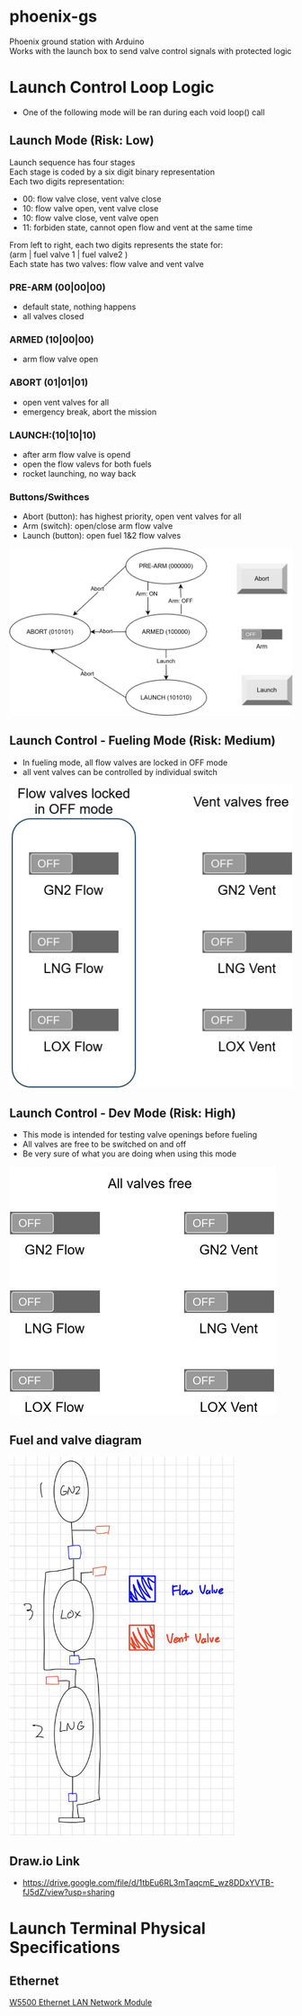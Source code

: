 # phoenix-gs
Phoenix ground station with Arduino \
Works with the launch box to send valve control signals with protected logic

# Launch Control Loop Logic
* One of the following mode will be ran during each void loop() call

## Launch Mode (Risk: Low)
Launch sequence has four stages \
Each stage is coded by a six digit binary representation \
Each two digits representation:
* 00: flow valve close, vent valve close
* 10: flow valve open, vent valve close
* 10: flow valve close, vent valve open
* 11: forbiden state, cannot open flow and vent at the same time

From left to right, each two digits represents the state for: \
(arm | fuel valve 1 | fuel valve2 ) \
Each state has two valves: flow valve and vent valve

### PRE-ARM (00|00|00)
* default state, nothing happens
* all valves closed

### ARMED (10|00|00)
* arm flow valve open

### ABORT (01|01|01)
* open vent valves for all 
* emergency break, abort the mission

### LAUNCH:(10|10|10)
* after arm flow valve is opend
* open the flow valevs for both fuels
* rocket launching, no way back


### Buttons/Swithces
* Abort (button): has highest priority, open vent valves for all
* Arm (switch): open/close arm flow valve
* Launch (button): open fuel 1&2 flow valves

![My Image](./lib/diagrams/pheonix-fc-launch-control-launch.svg)


## Launch Control - Fueling Mode (Risk: Medium)
* In fueling mode, all flow valves are locked in OFF mode
* all vent valves can be controlled by individual switch

![My Image](./lib/diagrams/pheonix-fc-launch-control-fueling.svg)


## Launch Control - Dev Mode (Risk: High)
* This mode is intended for testing valve openings before fueling
* All valves are free to be switched on and off
* Be very sure of what you are doing when using this mode

![My Image](./lib/diagrams/pheonix-fc-launch-control-dev.svg)


## Fuel and valve diagram
<img src="./lib/diagrams/fuel-diagram.jpg" alt="drawing" width="400"/>

## Draw.io Link
* https://drive.google.com/file/d/1tbEu6RL3mTaqcmE_wz8DDxYVTB-fJ5dZ/view?usp=sharing

# Launch Terminal Physical Specifications
## Ethernet
[W5500 Ethernet LAN Network Module](https://www.amazon.com/HiLetgo-Ethernet-Network-Support-Microcontroller/dp/B0CDWX9VQ5)
